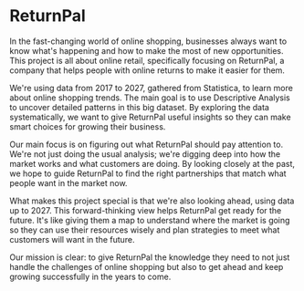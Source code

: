 # ReturnPal

In the fast-changing world of online shopping, businesses always want to know what's
happening and how to make the most of new opportunities. This project is all about online
retail, specifically focusing on ReturnPal, a company that helps people with online returns
to make it easier for them.

We're using data from 2017 to 2027, gathered from Statistica, to learn more about online
shopping trends. The main goal is to use Descriptive Analysis to uncover detailed patterns
in this big dataset. By exploring the data systematically, we want to give ReturnPal useful
insights so they can make smart choices for growing their business.

Our main focus is on figuring out what ReturnPal should pay attention to. We're not just
doing the usual analysis; we're digging deep into how the market works and what
customers are doing. By looking closely at the past, we hope to guide ReturnPal to find
the right partnerships that match what people want in the market now.

What makes this project special is that we're also looking ahead, using data up to 2027.
This forward-thinking view helps ReturnPal get ready for the future. It's like giving them a
map to understand where the market is going so they can use their resources wisely and
plan strategies to meet what customers will want in the future.

Our mission is clear: to give ReturnPal the knowledge they need to not just handle the
challenges of online shopping but also to get ahead and keep growing successfully in the
years to come.
